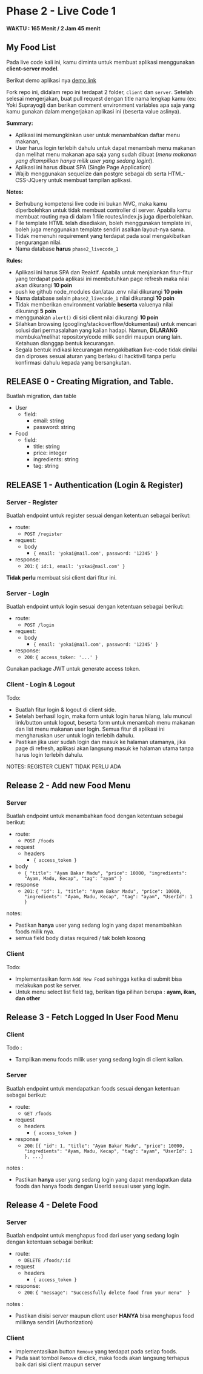 # Phase 2 - Live Code 1

#### WAKTU : 165 Menit / 2 Jam 45 menit

## My Food List

Pada live code kali ini, kamu diminta untuk membuat aplikasi
menggunakan **client-server model**.

Berikut demo aplikasi nya
[demo link](https://streamable.com/1v17fc)

Fork repo ini, didalam repo ini terdapat 2 folder, `client`
dan `server`. Setelah selesai mengerjakan, buat pull request dengan title nama
lengkap kamu (ex: Yoki Suprayogi) dan berikan comment
environment variables apa saja yang kamu gunakan dalam mengerjakan
aplikasi ini (beserta value aslinya).

**Summary:**

- Aplikasi ini memungkinkan user untuk menambahkan daftar menu makanan, 
- User harus login terlebih dahulu untuk dapat menambah menu makanan dan melihat menu makanan apa saja yang sudah dibuat (*menu makanan yang ditampilkan hanya milik user yang sedang login!*).
- Aplikasi ini harus dibuat SPA (Single Page Application)
- Wajib menggunakan sequelize dan postgre sebagai db serta HTML-CSS-JQuery untuk membuat tampilan aplikasi.

**Notes:**

- Berhubung kompetensi live code ini bukan MVC, maka kamu
  diperbolehkan untuk tidak membuat controller di server. Apabila kamu
  membuat routing nya di dalam 1 file routes/index.js juga diperbolehkan.
- File template HTML telah disediakan, boleh menggunakan template ini, boleh juga
  menggunakan template sendiri asalkan layout-nya sama.
- Tidak memenuhi requirement yang terdapat pada soal mengakibatkan pengurangan nilai.
- Nama database **harus** `phase2_livecode_1`

**Rules:**

- Aplikasi ini harus SPA dan Reaktif. Apabila untuk menjalankan fitur-fitur yang terdapat pada aplikasi ini membutuhkan page refresh maka nilai akan dikurangi **10 poin**
- push ke github node_modules dan/atau .env nilai dikurangi **10 poin**
- Nama database selain `phase2_livecode_1` nilai dikurangi **10 poin**
- Tidak memberikan environment variable **beserta** valuenya  nilai dikurangi **5 poin**
- menggunakan `alert()` di sisi client nilai dikurangi **10 poin**
- Silahkan browsing (googling/stackoverflow/dokumentasi) untuk mencari solusi dari permasalahan yang kalian hadapi. Namun, **DILARANG** membuka/melihat repository/code milik sendiri maupun orang lain. Ketahuan dianggap bentuk kecurangan.
- Segala bentuk indikasi kecurangan mengakibatkan live-code tidak dinilai dan diproses sesuai aturan yang berlaku di hacktiv8 tanpa perlu konfirmasi dahulu kepada yang bersangkutan.

## **RELEASE 0 - Creating Migration, and Table.**

Buatlah migration, dan table
- User
  - field: 
    - email: string
    - password: string
- Food
  - field:
    - title: string
    - price: integer
    - ingredients: string
    - tag: string

## **RELEASE 1 - Authentication (Login & Register)**

### **Server - Register**
Buatlah endpoint untuk register sesuai dengan ketentuan sebagai berikut:

- route:
  - `POST /register`
- request:
  - body
    - `{ email: 'yokai@mail.com', password: '12345' }`
- response:
  - `201`: `{ id:1, email: 'yokai@mail.com' }`

**Tidak perlu** membuat sisi client dari fitur ini.

### **Server - Login**

Buatlah endpoint untuk login sesuai dengan ketentuan sebagai berikut:

- route:
  - `POST /login`
- request:
  - body
    - `{ email: 'yokai@mail.com', password: '12345' }`
- response:
  - `200`: `{ access_token: '...' }`

Gunakan package JWT untuk generate access token.

### **Client - Login & Logout**

Todo:

- Buatlah fitur login & logout di client side.
- Setelah berhasil login, maka form untuk login harus hilang, lalu
  muncul link/button untuk logout, beserta form untuk menambah menu makanan dan list menu makanan user login. Semua fitur di aplikasi ini mengharuskan user untuk login terlebih
  dahulu.
- Pastikan jika user sudah login dan masuk ke halaman utamanya, jika page di refresh, aplikasi akan langsung masuk ke halaman utama tanpa harus login terlebih dahulu.

NOTES: REGISTER CLIENT TIDAK PERLU ADA

## **Release 2 - Add new Food Menu**

### **Server**

Buatlah endpoint untuk menambahkan food dengan ketentuan
sebagai berikut:

- route:
  - `POST /foods`
- request
  - headers
    - `{ access_token }`
- body
  - `{ "title": "Ayam Bakar Madu", "price": 10000, "ingredients": "Ayam, Madu, Kecap", "tag": "ayam" }`
- response
  - `201`: `{ "id": 1, "title": "Ayam Bakar Madu", "price": 10000, "ingredients": "Ayam, Madu, Kecap", "tag": "ayam", "UserId": 1 }`

notes:

- Pastikan **hanya** user yang sedang login yang dapat menambahkan foods milik nya.
- semua field body diatas required / tak boleh kosong

### **Client**

Todo:

- Implementasikan form `Add New Food` sehingga ketika di submit bisa melakukan post ke server.
- Untuk menu select list field tag, berikan tiga pilihan berupa : **ayam, ikan, dan other**

## **Release 3 - Fetch Logged In User Food Menu**

### **Client**

Todo :

- Tampilkan menu foods milik user yang sedang login di client kalian. 

### **Server**

Buatlah endpoint untuk mendapatkan foods sesuai dengan ketentuan sebagai berikut:

- route:
  - `GET /foods`
- request
  - headers
    - `{ access_token }`
- response
  - `200`: `[{ "id": 1, "title": "Ayam Bakar Madu", "price": 10000, "ingredients": "Ayam, Madu, Kecap", "tag": "ayam", "UserId": 1 }, ...]`

notes :

- Pastikan **hanya** user yang sedang login yang dapat mendapatkan data foods dan hanya foods dengan UserId sesuai user yang login.

## **Release 4 - Delete Food**

### **Server**

Buatlah endpoint untuk menghapus food dari user yang sedang login dengan ketentuan sebagai berikut:

- route:
  - `DELETE /foods/:id`
- request
  - headers
    - `{ access_token }`
- response:
  - `200`: `{ "message": "Successfully delete food from your menu"  }`

notes : 
- Pastikan disisi server maupun client user **HANYA** bisa menghapus food miliknya sendiri (Authorization)

### **Client**

- Implementasikan button `Remove` yang terdapat pada setiap foods.
- Pada saat tombol `Remove` di click, maka foods akan langsung terhapus baik dari sisi client maupun server
